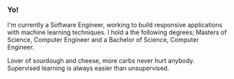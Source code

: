 ### Yo!
I'm currently a Software Engineer, working to build responsive applications with machine learning techniques.
I hold a the following degrees; Masters of Science, Computer Engineer and a Bachelor of Science, Computer Engineer.


Lover of sourdough and cheese, more carbs never hurt anybody. Supervised learning is always easier than unsupervised.
